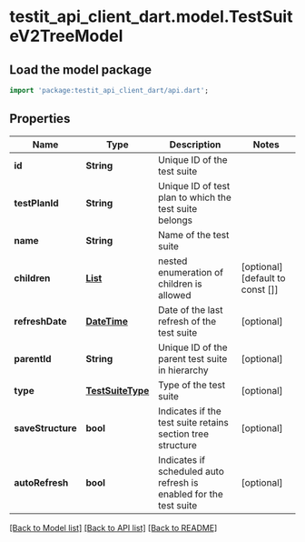 # testit_api_client_dart.model.TestSuiteV2TreeModel

## Load the model package
```dart
import 'package:testit_api_client_dart/api.dart';
```

## Properties
Name | Type | Description | Notes
------------ | ------------- | ------------- | -------------
**id** | **String** | Unique ID of the test suite | 
**testPlanId** | **String** | Unique ID of test plan to which the test suite belongs | 
**name** | **String** | Name of the test suite | 
**children** | [**List<TestSuiteV2TreeModel>**](TestSuiteV2TreeModel.md) | nested enumeration of children is allowed | [optional] [default to const []]
**refreshDate** | [**DateTime**](DateTime.md) | Date of the last refresh of the test suite | [optional] 
**parentId** | **String** | Unique ID of the parent test suite in hierarchy | [optional] 
**type** | [**TestSuiteType**](TestSuiteType.md) | Type of the test suite | [optional] 
**saveStructure** | **bool** | Indicates if the test suite retains section tree structure | [optional] 
**autoRefresh** | **bool** | Indicates if scheduled auto refresh is enabled for the test suite | [optional] 

[[Back to Model list]](../README.md#documentation-for-models) [[Back to API list]](../README.md#documentation-for-api-endpoints) [[Back to README]](../README.md)


